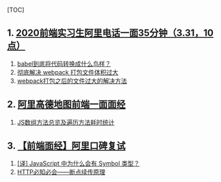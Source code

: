 [TOC]

## 1. [2020前端实习生阿里电话一面35分钟（3.31，10点）](<https://www.nowcoder.com/discuss/171060?type=2&order=0&pos=2&page=1>) ##

1. [babel到底将代码转换成什么鸟样？](<http://ju.outofmemory.cn/entry/259973>)
2. [彻底解决 webpack 打包文件体积过大](<https://www.jianshu.com/p/a64735eb0e2b/>)
3. [webpack打包之后的文件过大的解决方法](<https://juejin.im/post/5a9d17446fb9a028d374e733>)

## 2. [阿里高德地图前端一面面经](<https://www.nowcoder.com/discuss/193790?type=2&order=0&pos=1&page=1>) ##

1. [JS数组方法总览及遍历方法耗时统计](https://juejin.im/post/5bb753bd6fb9a05d2272b673)

## 3. [【前端面经】阿里口碑复试](<https://www.nowcoder.com/discuss/192240?type=2&order=0&pos=3&page=1>) ##

1. [[译] JavaScript 中为什么会有 Symbol 类型？](<https://juejin.im/post/5c9b11e8518825529a0c78c9>)
2. [HTTP必知必会——断点续传原理](<https://www.jianshu.com/p/012c8a4dc661>)

